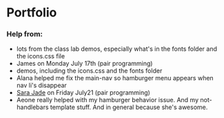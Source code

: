 # Portfolio

### Help from:
* lots from the class lab demos, especially what's in the fonts folder and the icons.css file
* James on Monday July 17th (pair programming)
* demos, including the icons.css and the fonts folder
* Alana helped me fix the main-nav so hamburger menu appears when nav li's disappear
* [Sara Jade]("https://www.linkedin.com/in/sara-jade") on Friday July21 (pair programming)
* Aeone really helped with my hamburger behavior issue. And my not-handlebars template stuff. And in general because she's awesome.
